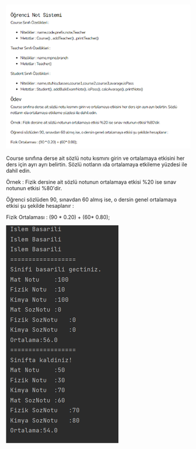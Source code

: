 

![img](https://github.com/ibrahimbayburtlu/Java-Projects/blob/main/StudentInformationSystemProgram/Ekran%20g%C3%B6r%C3%BCnt%C3%BCs%C3%BC%202022-08-27%20135954.png)

Course sınıfına derse ait sözlü notu kısmını girin ve ortalamaya etkisini her ders için ayrı ayrı belirtin. Sözlü notların ıda ortalamaya etkileme yüzdesi ile dahil edin.

Örnek : Fizik dersine ait sözlü notunun ortalamaya etkisi %20 ise sınav notunun etkisi %80'dir.

Öğrenci sözlüden 90, sınavdan 60 almış ise, o dersin genel ortalamaya etkisi şu şekilde hesaplanır :

Fizik Ortalaması : (90 * 0.20) + (60* 0.80);

![img](https://github.com/ibrahimbayburtlu/Java-Projects/blob/main/StudentInformationSystemProgram/Ekran%20g%C3%B6r%C3%BCnt%C3%BCs%C3%BC%202022-08-25%20210910.png)
